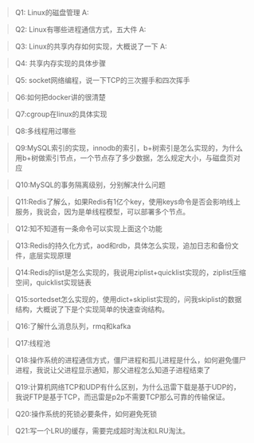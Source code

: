 >Q1: Linux的磁盘管理
A:

>Q2: Linux有哪些进程通信方式，五大件
A:

>Q3: Linux的共享内存如何实现，大概说了一下
A:

>Q4: 共享内存实现的具体步骤

>Q5: socket网络编程，说一下TCP的三次握手和四次挥手

>Q6:如何把docker讲的很清楚

>Q7:cgroup在linux的具体实现

>Q8:多线程用过哪些

>Q9:MySQL索引的实现，innodb的索引，b+树索引是怎么实现的，为什么用b+树做索引节点，一个节点存了多少数据，怎么规定大小，与磁盘页对应

>Q10:MySQL的事务隔离级别，分别解决什么问题

>Q11:Redis了解么，如果Redis有1亿个key，使用keys命令是否会影响线上服务，我说会，因为是单线程模型，可以部署多个节点。

>Q12:知不知道有一条命令可以实现上面这个功能

>Q13:Redis的持久化方式，aod和rdb，具体怎么实现，追加日志和备份文件，底层实现原理

>Q14:Redis的list是怎么实现的，我说用ziplist+quicklist实现的，ziplist压缩空间，quicklist实现链表

>Q15:sortedset怎么实现的，使用dict+skiplist实现的，问我skiplist的数据结构，大概说了下是个实现简单的快速查询结构。

>Q16:了解什么消息队列，rmq和kafka

>Q17:线程池

>Q18:操作系统的进程通信方式，僵尸进程和孤儿进程是什么，如何避免僵尸进程，我说让父进程显示通知，那父进程怎么知道子进程结束了

 >Q19:计算机网络TCP和UDP有什么区别，为什么迅雷下载是基于UDP的，我说FTP是基于TCP，而迅雷是p2p不需要TCP那么可靠的传输保证。

>Q20:操作系统的死锁必要条件，如何避免死锁

>Q21:写一个LRU的缓存，需要完成超时淘汰和LRU淘汰。
